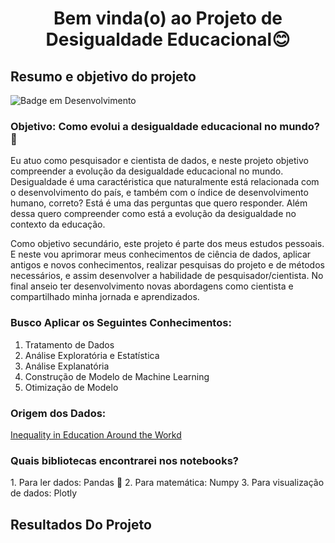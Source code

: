 <h1 align="center"> Bem vinda(o) ao Projeto de Desigualdade Educacional😊 </h1>

## Resumo e objetivo do projeto

![Badge em Desenvolvimento](https://img.shields.io/static/v1?label=STATUS&message=DESENVOLVIMENTO&color=<COLOR>)

<h3 align ="left"> Objetivo: Como evolui a desigualdade educacional no mundo? 🤔</h2>

Eu atuo como pesquisador e cientista de dados, e neste projeto objetivo compreender a evolução da desigualdade educacional no mundo. 
Desigualdade é uma caractéristica que naturalmente está relacionada com o desenvolvimento do país, e também com o índice de desenvolvimento humano, correto? Está é uma das perguntas que quero responder.
Além dessa quero compreender como está a evolução da desigualdade no contexto da educação. 

Como objetivo secundário, este projeto é parte dos meus estudos pessoais. E neste vou aprimorar meus conhecimentos de ciência de dados, aplicar antigos e novos conhecimentos, realizar pesquisas do projeto e de métodos necessários, e assim desenvolver a habilidade de pesquisador/cientista. No final anseio ter desenvolvimento novas abordagens como cientista e compartilhado minha jornada e aprendizados. 

<h3 align ="left"> Busco Aplicar os Seguintes Conhecimentos:</h2>

1. Tratamento de Dados 
2. Análise Exploratória e Estatística 
3. Análise Explanatória
4. Construção de Modelo de Machine Learning
5. Otimização de Modelo

<h3 align ="left"> Origem dos Dados:</h2>

[Inequality in Education Around the Workd](https://www.kaggle.com/datasets/iamsouravbanerjee/inequality-in-education-around-the-world)

<h3 align ="left"> Quais bibliotecas encontrarei nos notebooks?</h2>
1. Para ler dados: Pandas 🐼
2. Para matemática: Numpy
3. Para visualização de dados: Plotly

## Resultados Do Projeto
